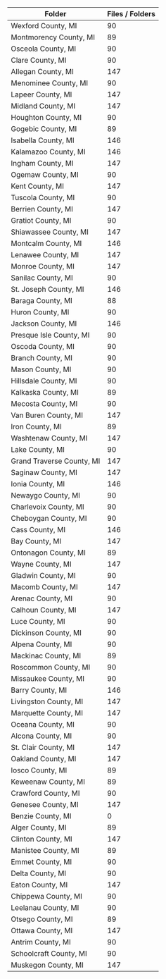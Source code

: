 | Folder                    |   Files / Folders |
|---------------------------|-------------------|
| Wexford County, MI        |                90 |
| Montmorency County, MI    |                89 |
| Osceola County, MI        |                90 |
| Clare County, MI          |                90 |
| Allegan County, MI        |               147 |
| Menominee County, MI      |                90 |
| Lapeer County, MI         |               147 |
| Midland County, MI        |               147 |
| Houghton County, MI       |                90 |
| Gogebic County, MI        |                89 |
| Isabella County, MI       |               146 |
| Kalamazoo County, MI      |               146 |
| Ingham County, MI         |               147 |
| Ogemaw County, MI         |                90 |
| Kent County, MI           |               147 |
| Tuscola County, MI        |                90 |
| Berrien County, MI        |               147 |
| Gratiot County, MI        |                90 |
| Shiawassee County, MI     |               147 |
| Montcalm County, MI       |               146 |
| Lenawee County, MI        |               147 |
| Monroe County, MI         |               147 |
| Sanilac County, MI        |                90 |
| St. Joseph County, MI     |               146 |
| Baraga County, MI         |                88 |
| Huron County, MI          |                90 |
| Jackson County, MI        |               146 |
| Presque Isle County, MI   |                90 |
| Oscoda County, MI         |                90 |
| Branch County, MI         |                90 |
| Mason County, MI          |                90 |
| Hillsdale County, MI      |                90 |
| Kalkaska County, MI       |                89 |
| Mecosta County, MI        |                90 |
| Van Buren County, MI      |               147 |
| Iron County, MI           |                89 |
| Washtenaw County, MI      |               147 |
| Lake County, MI           |                90 |
| Grand Traverse County, MI |               147 |
| Saginaw County, MI        |               147 |
| Ionia County, MI          |               146 |
| Newaygo County, MI        |                90 |
| Charlevoix County, MI     |                90 |
| Cheboygan County, MI      |                90 |
| Cass County, MI           |               146 |
| Bay County, MI            |               147 |
| Ontonagon County, MI      |                89 |
| Wayne County, MI          |               147 |
| Gladwin County, MI        |                90 |
| Macomb County, MI         |               147 |
| Arenac County, MI         |                90 |
| Calhoun County, MI        |               147 |
| Luce County, MI           |                90 |
| Dickinson County, MI      |                90 |
| Alpena County, MI         |                90 |
| Mackinac County, MI       |                89 |
| Roscommon County, MI      |                90 |
| Missaukee County, MI      |                90 |
| Barry County, MI          |               146 |
| Livingston County, MI     |               147 |
| Marquette County, MI      |               147 |
| Oceana County, MI         |                90 |
| Alcona County, MI         |                90 |
| St. Clair County, MI      |               147 |
| Oakland County, MI        |               147 |
| Iosco County, MI          |                89 |
| Keweenaw County, MI       |                89 |
| Crawford County, MI       |                90 |
| Genesee County, MI        |               147 |
| Benzie County, MI         |                 0 |
| Alger County, MI          |                89 |
| Clinton County, MI        |               147 |
| Manistee County, MI       |                89 |
| Emmet County, MI          |                90 |
| Delta County, MI          |                90 |
| Eaton County, MI          |               147 |
| Chippewa County, MI       |                90 |
| Leelanau County, MI       |                90 |
| Otsego County, MI         |                89 |
| Ottawa County, MI         |               147 |
| Antrim County, MI         |                90 |
| Schoolcraft County, MI    |                90 |
| Muskegon County, MI       |               147 |